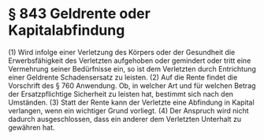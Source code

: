 # § 843 Geldrente oder Kapitalabfindung
(1) Wird infolge einer Verletzung des Körpers oder der Gesundheit die Erwerbsfähigkeit des Verletzten aufgehoben oder gemindert oder tritt eine Vermehrung seiner Bedürfnisse ein, so ist dem Verletzten durch Entrichtung einer Geldrente Schadensersatz zu leisten.
(2) Auf die Rente findet die Vorschrift des § 760 Anwendung. Ob, in welcher Art und für welchen Betrag der Ersatzpflichtige Sicherheit zu leisten hat, bestimmt sich nach den Umständen.
(3) Statt der Rente kann der Verletzte eine Abfindung in Kapital verlangen, wenn ein wichtiger Grund vorliegt.
(4) Der Anspruch wird nicht dadurch ausgeschlossen, dass ein anderer dem Verletzten Unterhalt zu gewähren hat.